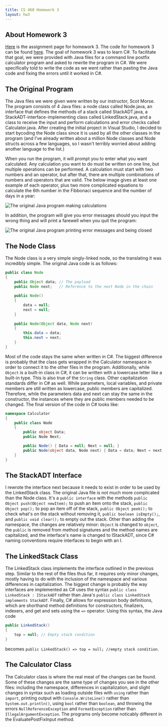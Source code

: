 ```yaml
---
title: CS 460 Homework 3
layout: hw3
---
```

## About Homework 3

[Here](/www.wou.edu/~morses/classes/cs46x/assignments/HW3.html) is the assignment page for homework 3. The code for homework 3 can be found [here](https://github.com/mcalawa/senior_project/tree/master/CS_460_Software_Engineering/HW3). The goal of homework 3 was to learn C#. To facilitate that goal, we were provided with Java files for a command line postfix calculator program and asked to rewrite the program in C#. We were specifically told to write the code as we went rather than pasting the Java code and fixing the errors until it worked in C#.

## The Original Program

The Java files we were given were written by our instructor, Scot Morse. The program consists of 4 Java files: a node class called Node.java, an interface that defines the methods of a stack called StackADT.java, a StackADT-interface-implementing class called LinkedStack.java, and a class to receive the input and perform calculations and error checks called Calculator.java. After creating the initial project in Visual Studio, I decided to start bycoding the Node class since it is used by all the other classes in the program (and I've already written about a million Node classes and Node structs across a few languages, so I wasn't terribly worried about adding another language to the list.)

When you run the program, it will prompt you to enter what you want calculated. Any calculation you want to do must be written on one line, but multiple operations can be performed. A calculation must start with two numbers and an operator, but after that, there are multiple combinations of numbers and operators that are valid. The below image gives at least one example of each operator, plus two more complicated equations to calculate the 6th number in the Fibbonaci sequence and the number of days in a year:

![The original Java program making calculations](/images/java_equations.png)

In addition, the program will give you error messages should you input the wrong thing and will print a farewell when you quit the program:

![The original Java program printing error messages and being closed](/images/java_exceptions.png)

## The Node Class

The Node class is a very simple singly-linked node, so the translating it was incredibly simple. The original Java code is as follows:

```java
public class Node
{
	public Object data;	// The payload
	public Node next;	// Reference to the next Node in the chain
	
	public Node()
	{
		data = null;
		next = null;
	}
	
	public Node(Object data, Node next)
	{
		this.data = data;
		this.next = next;
	}
}
```

Most of the code stays the same when written in C#. The biggest difference is probably that the class gets wrapped in the Calculator namespace in order to connect it to the other files in the program. Additionally, while `Object` is a built-in class in C#, it can be written with a lowercase letter like a built-in type. This is also true of the `String` class. Other capitalization standards differ in C# as well. While parameters, local variables, and private members are still written as lowercase, public members are capitalized. Therefore, while the parameters data and next can stay the same in the constructor, the instances where they are public members needed to be changed. The final version of the code in C# looks like:

```cs
namespace Calculator
{
    public class Node
    {
        public object Data;
        public Node Next;

        public Node() { Data = null; Next = null; }
        public Node(object data, Node next) { Data = data; Next = next; }
    }
}
```

## The StackADT Interface

I rewrote the interface next because it needs to exist in order to be used by the LinkedStack class. The original Java file is not much more complicated than the Node class. It's a `public interface` with the methods `public Object push(Object newItem);` to push an item onto the stack, `public Object pop();` to pop an item off of the stack, `public Object peek();` to check what's on the stack without removing it, `public boolean isEmpty();`, and `public void clear();` to empty out the stack. Other than adding the namespace, the changes are relatively minor: `Object` is changed to `object`, the `public` is removed from method signatures and the method names are capitalized, and the interface's name is changed to IStackADT, since C# naming conventions require interfaces to begin with an I.

## The LinkedStack Class

The LinkedStack class implements the interface outlined in the previous step. Similar to the rest of the files thus far, it requires only minor changes, mostly having to do with the inclusion of the namespace and various differences in capitalization. The biggest change is probably the way interfaces are implemented as C# uses the syntax `public class LinkedStack : IStackADT` rather than Java's `public class LinkedStack implements StackADT`. Finally, C# allows for expression body definitions, which are shorthand method definitions for constructors, finalizers, indexers, and get and sets using the `=>` operator. Using this syntax, the Java code

```java
public LinkedStack()
{
    top = null;	// Empty stack condition
}
```
becomes `public LinkedStack() => top = null; //empty stack condition`.

## The Calculator Class

The Calculator class is where the real meat of the changes can be found. Some of these changes are the same type of changes you see in the other files: including the namespace, differences in capitalization, and slight changes in syntax such as loading outside files with `using` rather than `import`, printing output with `Console.WriteLine()` rather than `System.out.println()`, using `bool` rather than `boolean`, and throwing the errors `NullReferenceException` and `FormatException` rather than `IllegalArgumentException`. The programs only become noticably different in the EvaluatePostFixInput method. 